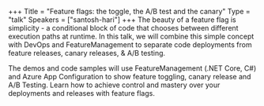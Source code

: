 +++
Title = "Feature flags: the toggle, the A/B test and the canary"
Type = "talk"
Speakers = ["santosh-hari"]
+++
The beauty of a feature flag is simplicity - a conditional block of code that chooses between different execution paths at runtime. In this talk, we will combine this simple concept with DevOps and FeatureManagement to separate code deployments from feature releases, canary releases, & A/B testing.

The demos and code samples will use FeatureManagement (.NET Core, C#) and Azure App Configuration to show feature toggling, canary release and A/B Testing. Learn how to achieve control and mastery over your deployments and releases with feature flags.